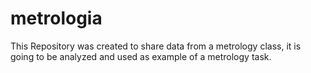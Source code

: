 # metrologia


This Repository was created to share data from a metrology class, it is going to be analyzed and used as example of a metrology task.
